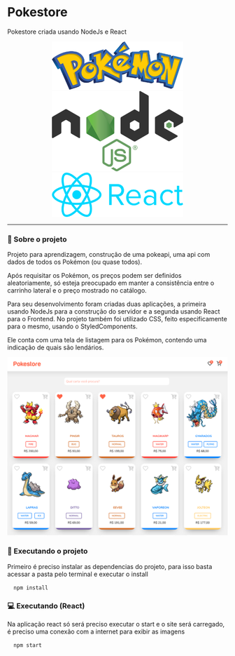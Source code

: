# Pokestore
Pokestore criada usando NodeJs e React
<p align="center">
   <img src="https://github.com/Alessandro1979-itac/loja-online-pokestore/blob/master/docs/pokemon-logo.png" width="300">
   <img src="https://github.com/Alessandro1979-itac/loja-online-pokestore/blob/master/docs/node-js.png" width="300">
   <img src="https://github.com/Alessandro1979-itac/loja-online-pokestore/blob/master/docs/react.png" width="300">
</p>

<hr>

### :scroll: Sobre o projeto

<p>Projeto para aprendizagem, construção de uma pokeapi, uma api com dados de todos os Pokémon (ou quase todos).</p>
<p>Após requisitar os Pokémon, os preços podem ser definidos aleatoriamente, só esteja preocupado em manter a consistência entre o carrinho lateral e o preço mostrado no catálogo.</p>
<p>Para seu desenvolvimento foram criadas duas aplicações, a primeira usando NodeJs para a construção do servidor e a segunda usando React para o Frontend. No projeto também foi utilizado CSS, feito especificamente para o mesmo, usando o StyledComponents.</p>
<p>Ele conta com uma tela de listagem para os Pokémon, contendo uma indicação de quais são lendários.</p>

<p align="center">
   <img src="https://github.com/Alessandro1979-itac/loja-online-pokestore/blob/master/docs/Example.png">
</p>

### :rocket: Executando o projeto

<p>Primeiro é preciso instalar as dependencias do projeto, para isso basta acessar a pasta pelo terminal e executar o install</p>

```bash
  npm install
```

### :computer: Executando (React)

<p>Na aplicação react só será preciso executar o start e o site será carregado, é preciso uma conexão com a internet para exibir as imagens</p>

```bash
  npm start
```
